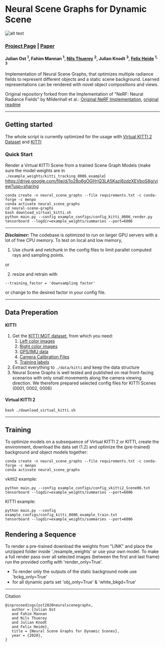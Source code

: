 # Neural Scene Graphs for Dynamic Scene

![alt text](https://light.princeton.edu/wp-content/uploads/2021/02/scene_graph_isometric_small.png)

### [Project Page](https://light.princeton.edu/publication/neural-scene-graphs) | [Paper](https://arxiv.org/abs/2011.10379)

#### Julian Ost <sup>1</sup>, Fahim Mannan <sup>1</sup>, [Nils Thuerey](https://ge.in.tum.de/about/n-thuerey/) <sup>2</sup>, Julian Knodt <sup>3</sup>, [Felix Heide](https://www.cs.princeton.edu/~fheide/) <sup>1, 3</sup>

Implementation of Neural Scene Graphs, that optimizes multiple radiance fields to represent different
objects and a static scene background. Learned representations can be rendered with novel object
compositions and views. 

Original repository forked from the Implementation of "NeRF: Neural Radiance Fields" by Mildenhall et al.:
[Original NeRF Implementation](https://github.com/bmild/nerf), [original readme](./nerf_license/README.md)

---

## Getting started

The whole script is currently optimized for the usage with
[Virtual KITTI 2 
Dataset](https://europe.naverlabs.com/research/computer-vision/proxy-virtual-worlds-vkitti-2/)
 and
[KITTI](http://www.cvlibs.net/datasets/kitti/)

### Quick Start
Render a Virtual KITTI Scene from a trained Scene Graph Models (make sure the model weights are in ```./example_weights/kitti_tracking_0006_example```)
https://drive.google.com/file/d/1o28o6gOGHrjQ3LA5Kazj6zdzXEVboS8g/view?usp=sharing

```
conda create -n neural_scene_graphs --file requirements.txt -c conda-forge -c menpo
conda activate neural_scene_graphs
cd neural-scene-graphs
bash download_virtual_kitti.sh
python main.py --config example_configs/config_kitti_0006_render.py
tensorboard --logdir=example_weights/summaries --port=6006
```

---
**_Disclaimer:_** The codebase is optimized to run on larger GPU servers with a lot of free CPU memory. To test on local and low memory, 

1. Use chunk and netchunk in the config files to limit parallel computed rays and sampling points.
   
or

2. resize and retrain with 
```
--training_factor = 'downsampling factor'
```
or change to the desired factor in your config file.

---

## Data Preperation
#### KITTI

1. Get the [KITTI MOT dataset](http://www.cvlibs.net/datasets/kitti/eval_tracking.php), from which you need:
   1. [Left color images](http://www.cvlibs.net/download.php?file=data_tracking_image_2.zip)
   2. [Right color images](http://www.cvlibs.net/download.php?file=data_tracking_image_3.zip)
   3. [GPS/IMU data](http://www.cvlibs.net/download.php?file=data_tracking_oxts.zip)
   4. [Camera Calibration Files](http://www.cvlibs.net/download.php?file=data_tracking_calib.zip)
   5. [Training labels](http://www.cvlibs.net/download.php?file=data_tracking_label_2.zip)
2. Extract everything to ```./data/kitti``` and keep the data structure
3. Neural Scene Graphs is well tested and published on real front-facing scenarios with only small movements along the camera viewing direction. We therefore prepared selected config files for KITTI Scenes (0001, 0002, 0006)

#### Virtual KITTI 2

```
bash ./download_virtual_kitti.sh
```
---
## Training


To optimize models on a subsequence of Virtual KITTI 2 or KITTI, create the environment,
download the data set (1.2) and optimize the (pre-trained) background and object
models together:

```
conda create -n neural_scene_graphs --file requirements.txt -c conda-forge -c menpo
conda activate neural_scene_graphs
```

vkitti2 example:
```
python main.py --config example_configs/config_vkitti2_Scene06.txt
tensorboard --logdir=example_weights/summaries --port=6006
```
KITTI example:
```
python main.py --config example_configs/config_kitti_0006_example_train.txt
tensorboard --logdir=example_weights/summaries --port=6006
```


## Rendering a Sequence

To render a pre-trained download the weights from "LINK" and place the unzipped folder inside './example_weights' or use your own model.
To make a full render pass over all selected images (between the first and last frame) run the provided config with 'render_only=True'.
- To render only the outputs of the static background node use 'bckg_only=True'
- for all dynamic parts set 'obj_only=True' & 'white_bkgd=True'

---

Citation
```
@inproceedings{ost2020neuralscenegraphs,
   author = {Julian Ost
   and Fahim Mannan
   and Nils Thuerey
   and Julian Knodt
   and Felix Heide},
   title = {Neural Scene Graphs for Dynamic Scenes},
   year = {2020},
}
```